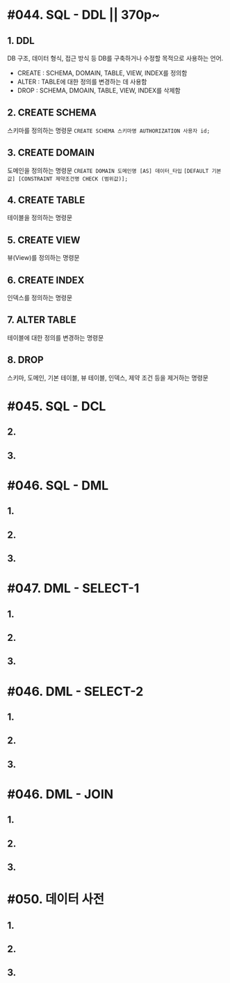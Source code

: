 # #044. SQL - DDL || 370p~
## 1. DDL
DB 구조, 데이터 형식, 접근 방식 등 DB를 구축하거나 수정할 목적으로 사용하는 언어.
- CREATE : SCHEMA, DOMAIN, TABLE, VIEW, INDEX를 정의함
- ALTER : TABLE에 대한 정의를 변경하는 데 사용함
- DROP : SCHEMA, DMOAIN, TABLE, VIEW, INDEX를 삭제함
## 2. CREATE SCHEMA
스키마를 정의하는 명령문
``` CREATE SCHEMA 스키마명 AUTHORIZATION 사용자 id; ```
## 3. CREATE DOMAIN
도메인을 정의하는 명령문
``` CREATE DOMAIN 도메인명 [AS] 데이터_타입 ```
``` [DEFAULT 기본값] [CONSTRAINT 제약조건명 CHECK (범위값)]; ```
## 4. CREATE TABLE
테이블을 정의하는 명령문
## 5. CREATE VIEW
뷰(View)를 정의하는 명령문
## 6. CREATE INDEX
인덱스를 정의하는 명령문
## 7. ALTER TABLE
테이블에 대한 정의를 변경하는 명령문
## 8. DROP
스키마, 도메인, 기본 테이블, 뷰 테이블, 인덱스, 제약 조건 등을 제거하는 명령문


# #045. SQL - DCL
## 2.
## 3.


# #046. SQL - DML
## 1.
## 2.
## 3.


# #047. DML - SELECT-1
## 1.
## 2.
## 3.


# #046. DML - SELECT-2
## 1.
## 2.
## 3.


# #046. DML - JOIN
## 1.
## 2.
## 3.


# #050. 데이터 사전
## 1.
## 2.
## 3.